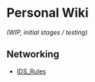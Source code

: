 # Personal Wiki

*(WIP, initial stages / testing)*

## Networking

* [IDS_Rules](networking/IDS_rules)
